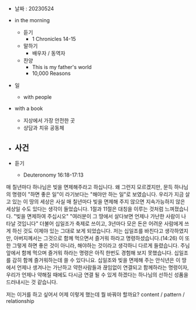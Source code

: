 - 날짜 : 20230524
- in the morning
	- 듣기
		- 1 Chronicles 14-15
	- 말하기
		-  배우자 / 동역자 
	- 찬양
		- This is my father's world
		- 10,000 Reasons
- 일
	- with people
		
- with a book
	- 지상에서 가장 안전한 곳
	- 상담과 치유 공동체
- 사건
	- 
- 듣기
	- Deuteronomy  16:18-17:13

매 칠년마다 하나님은 빚을 면제해주라고 하십니다. 왜 그런지 모르겠지만, 문득 하나님의 명령이 "하면 좋은 일"이 라기보다는 "해야만 하는 일"로 보였습니다. 우리가 지금 살고 있는 이 땅의 세상은 사실 매 칠년마다 빚을 면제해 주지 않으면 지속가능하지 않은 세상일 수도 있다는 생각이 들었습니다.
1절과 11절은 대칭을 이루는 것처럼 느껴졌습니다. 
"빚을 면제하여 주십시오"
"여러분이 그 땅에서 살다보면 언제나 가난한 사람이 나타날 것입니다"
더불어 십일조가 축제로 쓰이고, 3년마다 모은 돈은 어려운 사람에게 쓰게 하신 것도 이제야 있는 그대로 보게 되었습니다.
저는 십일조를 바친다고 생각하였지만, 아버지께서는 그것으로 함께 먹으면서 즐거워 하라고 명령하셨습니다.(14:26)
이 또한 그렇게 하면 좋은 것이 아니라, 해야하는 것이라고 생각하니 다르게 들렸습니다. 주님 앞에서 함께 먹으며 즐거워 하라는 명령은 아직 한번도 경험해 보지 못했습니다. 십일조를 감히 함께 즐거워하는데 쓸 수 있다니요.
십일조와 빚을 면제해 주는 안식년은 이 땅에서 언제나 생겨나는 가난하고 약한사람들과 끊임없이 연결되고 함께하라는 명령이자, 우리가 언제나 약해질 때에도 다시금 연결 될 수 있게 하겠다는 하나님의 선하신 성품을 드러내시는 것 같습니다.


저는 이거를 하고 싶어서 어제 이렇게 했는데 뭘 바꿔야 할까요?
content / pattern / relationship